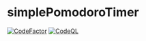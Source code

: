 # simplePomodoroTimer
[![CodeFactor](https://www.codefactor.io/repository/github/solaris0051/simplepomodorotimer/badge)](https://www.codefactor.io/repository/github/solaris0051/simplepomodorotimer)
[![CodeQL](https://github.com/solaris0051/simplePomodoroTimer/actions/workflows/codeql.yml/badge.svg)](https://github.com/solaris0051/simplePomodoroTimer/actions/workflows/codeql.yml)
